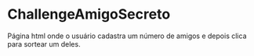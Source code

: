 # ChallengeAmigoSecreto
Página html onde o usuário cadastra um número de amigos e depois clica para sortear um deles.
